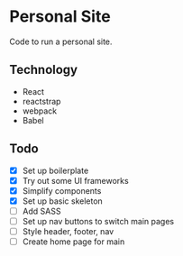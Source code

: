 # Personal Site
Code to run a personal site.

## Technology
* React
* reactstrap
* webpack
* Babel

## Todo
- [x] Set up boilerplate
- [x] Try out some UI frameworks
- [x] Simplify components
- [x] Set up basic skeleton
- [ ] Add SASS
- [ ] Set up nav buttons to switch main pages
- [ ] Style header, footer, nav
- [ ] Create home page for main
